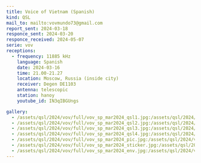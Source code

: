 ```yaml
---
title: Voice of Vietnam (Spanish)
kind: QSL
mail_to: mailto:vovmundo73@gmail.com
report_sent: 2024-03-18
responce_sent: 2024-03-20
responce_received: 2024-05-07
serie: vov
receptions:
  - frequency: 11885 kHz
    language: Spanish
    date: 2024-03-16
    time: 21.00-21.27
    location: Moscow, Russia (inside city)
    receiver: Degen DE1103
    antenna: telescopic
    station: hanoy
    youtube_id: IN3qIBGUngs

gallery:
  - /assets/qsl/2024/vov/full/vov_sp_mar2024_qsl1.jpg:/assets/qsl/2024/vov/small/vov_sp_mar2024_qsl1.jpg
  - /assets/qsl/2024/vov/full/vov_sp_mar2024_qsl2.jpg:/assets/qsl/2024/vov/small/vov_sp_mar2024_qsl2.jpg
  - /assets/qsl/2024/vov/full/vov_sp_mar2024_qsl3.jpg:/assets/qsl/2024/vov/small/vov_sp_mar2024_qsl3.jpg
  - /assets/qsl/2024/vov/full/vov_sp_mar2024_qsl4.jpg:/assets/qsl/2024/vov/small/vov_sp_mar2024_qsl4.jpg
  - /assets/qsl/2024/vov/full/vov_sp_mar2024_pic.jpg:/assets/qsl/2024/vov/small/vov_sp_mar2024_pic.jpg
  - /assets/qsl/2024/vov/full/vov_sp_mar2024_sticker.jpg:/assets/qsl/2024/vov/small/vov_sp_mar2024_sticker.jpg
  - /assets/qsl/2024/vov/full/vov_sp_mar2024_env.jpg:/assets/qsl/2024/vov/small/vov_sp_mar2024_env.jpg
---
```

